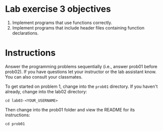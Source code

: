# Lab exercise 3 objectives
1. Implement programs that use functions correctly.
2. Implement programs that include header files containing function declarations.

# Instructions
Answer the programming problems sequentially (i.e., answer prob01 before prob02). 
If you have questions let your instructor or the lab assistant know. You can also consult your classmates.

To get started on problem 1, change into the `prob01` directory. If you haven't already, change into the lab02 directory:
```
cd lab03-<YOUR_USERNAME>
```

Then change into the prob01 folder and view the README for its instructions:
```
cd prob01
```
